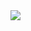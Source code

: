 <div>
   <img src="https://capsule-render.vercel.app/api?type=wave&color=auto&height=300&section=header&text=React Image%20Upload&fontSize=90" />
</div>
